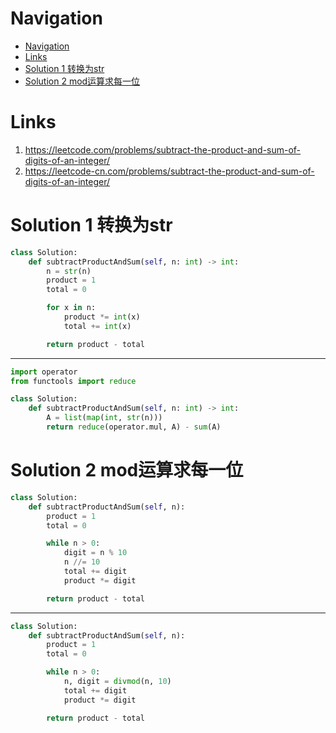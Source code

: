 # Navigation
- [Navigation](#navigation)
- [Links](#links)
- [Solution 1 转换为str](#solution-1-%e8%bd%ac%e6%8d%a2%e4%b8%bastr)
- [Solution 2 mod运算求每一位](#solution-2-mod%e8%bf%90%e7%ae%97%e6%b1%82%e6%af%8f%e4%b8%80%e4%bd%8d)

# Links
1. https://leetcode.com/problems/subtract-the-product-and-sum-of-digits-of-an-integer/
2. https://leetcode-cn.com/problems/subtract-the-product-and-sum-of-digits-of-an-integer/


# Solution 1 转换为str
```python
class Solution:
    def subtractProductAndSum(self, n: int) -> int:
        n = str(n)
        product = 1
        total = 0

        for x in n:
            product *= int(x)
            total += int(x)

        return product - total
```
---
```python
import operator
from functools import reduce

class Solution:
    def subtractProductAndSum(self, n: int) -> int:
        A = list(map(int, str(n)))
        return reduce(operator.mul, A) - sum(A)
```

# Solution 2 mod运算求每一位
```python
class Solution:
    def subtractProductAndSum(self, n):
        product = 1
        total = 0

        while n > 0:
            digit = n % 10
            n //= 10
            total += digit
            product *= digit

        return product - total
```
---
```python
class Solution:
    def subtractProductAndSum(self, n):
        product = 1
        total = 0

        while n > 0:
            n, digit = divmod(n, 10)
            total += digit
            product *= digit

        return product - total
```
